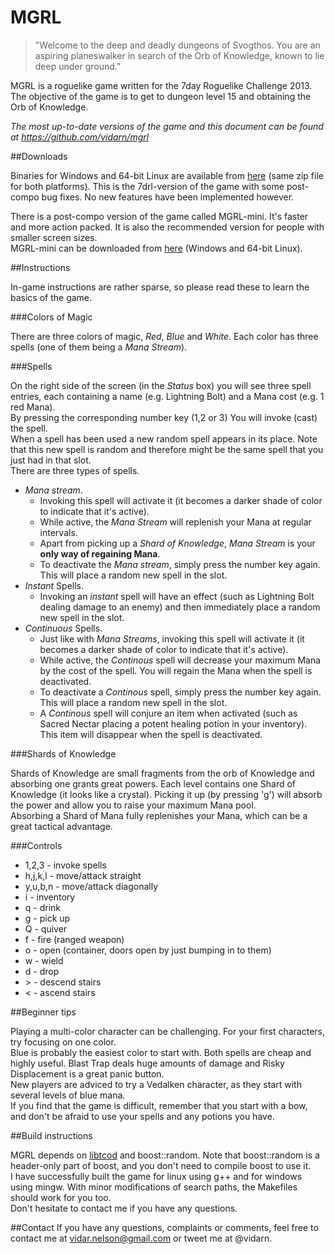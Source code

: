 MGRL
====

>"Welcome to the deep and deadly dungeons of Svogthos.
You are an aspiring planeswalker in search of the Orb of Knowledge, known to lie deep under ground."

MGRL is a roguelike game written for the 7day Roguelike Challenge 2013. The objective of the game is to get to dungeon level 15 and obtaining the Orb of Knowledge.

*The most up-to-date versions of the game and this document can be found at https://github.com/vidarn/mgrl*

##Downloads

Binaries for Windows and 64-bit Linux are available from [here](http://dl.dropbox.com/u/1618340/MGRL/MGRL.zip) (same zip file for both platforms).
This is the 7drl-version of the game with some post-compo bug fixes. No new features have been implemented however.

There is a post-compo version of the game called MGRL-mini. It's faster and more action packed. It is also the recommended version for people with smaller screen sizes.  
MGRL-mini can be downloaded from [here](http://dl.dropbox.com/u/1618340/MGRL/MGRL-mini.zip) (Windows and 64-bit Linux).

##Instructions

In-game instructions are rather sparse, so please read these to learn the basics of the game.

###Colors of Magic

There are three colors of magic, *Red*, *Blue* and *White*. Each color has three spells (one of them being a *Mana Stream*).

###Spells

On the right side of the screen (in the *Status* box) you will see three spell entries, each containing a name (e.g. Lightning Bolt) and a Mana cost (e.g. 1 red Mana).  
By pressing the corresponding number key (1,2 or 3) You will invoke (cast) the spell.  
When a spell has been used a new random spell appears in its place. Note that this new spell is random and therefore might be the same spell that you just had in that slot.  
There are three types of spells.  

* *Mana stream*.
    * Invoking this spell will activate it (it becomes a darker shade of color to indicate that it's active).
    * While active, the *Mana Stream* will replenish your Mana at regular intervals.
    * Apart from picking up a *Shard of Knowledge*, *Mana Stream* is your **only way of regaining Mana**.
    * To deactivate the *Mana stream*, simply press the number key again. This will place a random new spell in the slot.
* *Instant* Spells.
    * Invoking an *instant* spell will have an effect (such as Lightning Bolt dealing damage to an enemy) and then immediately place a random new spell in the slot.
* *Continuous* Spells.
    * Just like with *Mana Streams*, invoking this spell will activate it (it becomes a darker shade of color to indicate that it's active).
    * While active, the *Continous* spell will decrease your maximum Mana by the cost of the spell. You will regain the Mana when the spell is deactivated.
    * To deactivate a *Continous* spell, simply press the number key again. This will place a random new spell in the slot.
    * A *Continous* spell will conjure an item when activated (such as Sacred Nectar placing a potent healing potion in your inventory). This item will disappear when the spell is deactivated.

###Shards of Knowledge

Shards of Knowledge are small fragments from the orb of Knowledge and absorbing one grants great powers.
Each level contains one Shard of Knowledge (it looks like a crystal). Picking it up (by pressing 'g') will absorb the power and allow you to raise your maximum Mana pool.  
Absorbing a Shard of Mana fully replenishes your Mana, which can be a great tactical advantage.

###Controls

* 1,2,3 - invoke spells
* h,j,k,l - move/attack straight
* y,u,b,n - move/attack diagonally
* i - inventory
* q - drink
* g - pick up
* Q - quiver
* f - fire (ranged weapon)
* o - open (container, doors open by just bumping in to them)
* w - wield
* d - drop
* \> - descend stairs
* \< - ascend stairs

##Beginner tips

Playing a multi-color character can be challenging. For your first characters, try focusing on one color.  
Blue is probably the easiest color to start with. Both spells are cheap and highly useful. Blast Trap deals huge amounts of damage and Risky Displacement is a great panic button.  
New players are adviced to try a Vedalken character, as they start with several levels of blue mana.  
If you find that the game is difficult, remember that you start with a bow, and don't be afraid to use your spells and any potions you have.

##Build instructions

MGRL depends on [libtcod](http://doryen.eptalys.net/libtcod/) and boost::random. 
Note that boost::random is a header-only part of boost, and you don't need to compile boost to use it.  
I have successfully built the game for linux using g++ and for windows using mingw. With minor modifications of search paths, the Makefiles should work for you too.  
Don't hesitate to contact me if you have any questions.

##Contact
If you have any questions, complaints or comments, feel free to contact me at vidar.nelson@gmail.com or tweet me at @vidarn.

